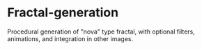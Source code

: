 # Fractal-generation
Procedural generation of "nova" type fractal, with optional filters, animations, and integration in other images.

